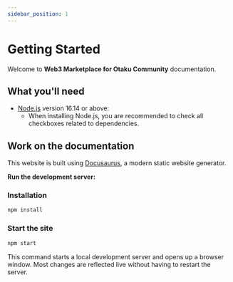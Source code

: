 ```yaml
---
sidebar_position: 1
---
```


# Getting Started

Welcome to **Web3 Marketplace for Otaku Community** documentation.

## What you'll need

- [Node.js](https://nodejs.org/en/download/) version 16.14 or above:
  - When installing Node.js, you are recommended to check all checkboxes related to dependencies.

## Work on the documentation

This website is built using [Docusaurus](https://docusaurus.io/), a modern static website generator.

**Run the development server:**

### Installation
```bash
npm install 
```

### Start the site
```bash
npm start
```

This command starts a local development server and opens up a browser window. Most changes are reflected live without having to restart the server.